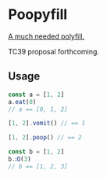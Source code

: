 # Poopyfill

[A much needed polyfill.](https://twitter.com/tesseralis/status/1255040570499592193)

TC39 proposal forthcoming.

## Usage

```js
const a = [1, 2]
a.eat(0)
// a == [0, 1, 2]

[1, 2].vomit() // == 1

[1, 2].poop() // == 2

const b = [1, 2]
b.ꓽO(3)
// b == [1, 2, 3]
```